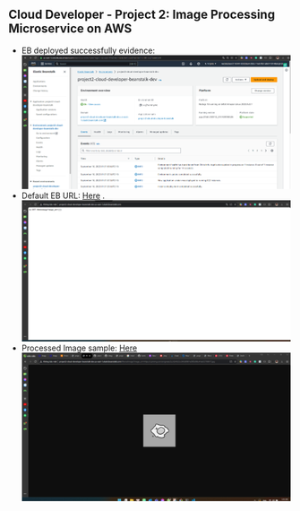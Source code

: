 ## Cloud Developer - Project 2: Image Processing Microservice on AWS

- EB deployed successfully evidence: 
    ![Alt text](Screenshot/eb_deploy_successfully.png "a title")
- Default EB URL: [Here](http://project2-cloud-developer-beanstalk-dev.us-east-1.elasticbeanstalk.com/) . 
    ![Alt text](Screenshot/Endpoint_Default.png "a title")
- Processed Image sample: [Here](http://project2-cloud-developer-beanstalk-dev.us-east-1.elasticbeanstalk.com/filteredimage?image_url=https://i.pinimg.com/originals/2c/c0/43/2cc043d9901a5f85d96c41ab55708817.jpg)
    ![Alt text](Screenshot\Filtered_Image.png "a title")
